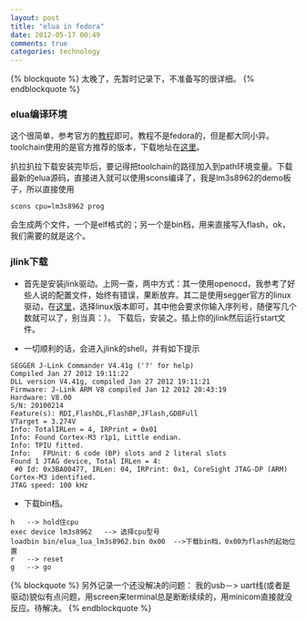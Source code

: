 ```yaml
---
layout: post
title: "elua in fedora"
date: 2012-05-17 00:49
comments: true
categories: technology
---
```


{% blockquote %}
太晚了，先暂时记录下，不准备写的很详细。
{% endblockquote %}

### elua编译环境
这个很简单，参考官方的[教程](http://www.eluaproject.net/doc/v0.8/en_building.html)即可。教程不是fedora的，但是都大同小异。toolchain使用的是官方推荐的版本，下载地址在[这里](https://sourcery.mentor.com/public/gnu_toolchain/arm-none-eabi/arm-2009q3-68-arm-none-eabi.bin)。

扒拉扒拉下载安装完毕后，要记得把toolchain的路径加入到path环境变量。下载最新的elua源码，直接进入就可以使用scons编译了，我是lm3s8962的demo板子，所以直接使用
```
scons cpu=lm3s8962 prog
```
会生成两个文件，一个是elf格式的；另一个是bin档，用来直接写入flash，ok，我们需要的就是这个。

### jlink下载
+ 首先是安装jlink驱动。上网一查，两中方式：其一使用openocd，我参考了好些人说的配置文件，始终有错误，果断放弃。其二是使用segger官方的linux驱动，在[这里](http://www.segger.com/cms/jlink-software.html?step=&file=JLinkLinux_441g&serial=)，选择linux版本即可，其中他会要求你输入序列号，随便写几个数就可以了，别当真：）。 下载后，安装之。插上你的jlink然后运行start文件。

+ 一切顺利的话，会进入jlink的shell，并有如下提示
```
SEGGER J-Link Commander V4.41g ('?' for help)
Compiled Jan 27 2012 19:11:22
DLL version V4.41g, compiled Jan 27 2012 19:11:21
Firmware: J-Link ARM V8 compiled Jan 12 2012 20:43:19
Hardware: V8.00
S/N: 20100214 
Feature(s): RDI,FlashDL,FlashBP,JFlash,GDBFull 
VTarget = 3.274V
Info: TotalIRLen = 4, IRPrint = 0x01
Info: Found Cortex-M3 r1p1, Little endian.
Info: TPIU fitted.
Info:   FPUnit: 6 code (BP) slots and 2 literal slots
Found 1 JTAG device, Total IRLen = 4:
 #0 Id: 0x3BA00477, IRLen: 04, IRPrint: 0x1, CoreSight JTAG-DP (ARM)
Cortex-M3 identified.
JTAG speed: 100 kHz
```
+ 下载bin档。 
```
h	--> hold住cpu
exec device lm3s8962   --> 选择cpu型号
loadbin bin/elua_lua_lm3s8962.bin 0x00  -->下载bin档，0x00为flash的起始位置
r   --> reset 
g   --> go
```

{% blockquote %}
另外记录一个还没解决的问题： 我的usb－> uart线(或者是驱动)貌似有点问题，用screen来terminal总是断断续续的，用minicom直接就没反应。待解决。
{% endblockquote %}

